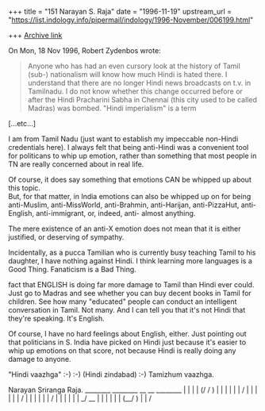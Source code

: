 +++
title = "151 Narayan S. Raja"
date = "1996-11-19"
upstream_url = "https://list.indology.info/pipermail/indology/1996-November/006199.html"

+++
[Archive link](https://list.indology.info/pipermail/indology/1996-November/006199.html)



On Mon, 18 Nov 1996, Robert Zydenbos wrote:

> Anyone who has had an even cursory look at the history of Tamil (sub-)
> nationalism will know how much Hindi is hated there. I understand that there
> are no longer Hindi news broadcasts on t.v. in Tamilnadu. I do not know whether
> this change occurred before or after the Hindi Pracharini Sabha in Chennai
> (this city used to be called Madras) was bombed. "Hindi imperialism" is a term

[...etc...]

I am from Tamil Nadu (just want to
establish my impeccable non-Hindi
credentials here).  I always felt
that being anti-Hindi was a convenient
tool for politicans to whip up emotion,
rather than something that most people
in TN are really concerned about in 
real life.  

Of course, it does say something that 
emotions CAN be whipped up about this topic.  
But, for that matter, in India emotions can 
also be whipped up on for being anti-Muslim,
anti-MissWorld, anti-Brahmin, anti-Harijan,
anti-PizzaHut, anti-English, anti-immigrant,
or, indeed, anti- almost anything.

The mere existence of an anti-X emotion
does not mean that it is either justified, or
deserving of sympathy.

Incidentally, as a pucca Tamilian who is
currently busy teaching Tamil to his daughter,
I have nothing against Hindi.  I think learning
more languages is a Good Thing.  Fanaticism is
a Bad Thing.

fact that ENGLISH is doing far more damage to
Tamil than Hindi ever could.  Just go to Madras
and see whether you can buy decent books in
Tamil for children.  See how many "educated"
people can conduct an intelligent conversation
in Tamil.  Not many.  And I can tell you that
it's not Hindi that they're speaking.  It's English.

Of course, I have no hard feelings about English,
either.  Just pointing out that politicians in
S. India have picked on Hindi just because it's
easier to whip up emotions on that score, not
because Hindi is really doing any damage to anyone.

"Hindi vaazhga"    :-)  :-)    (Hindi zindabad)  :-)
Tamizhum vaazhga.


Narayan Sriranga Raja.
        ________    ________     __  __      ________ 
        |     |     |     |     (/ \/  )     |     |
        |     |     |     |           /      |     |
        |     |     |     |          /       |     |
        |     |     |     |         /        |     |
        |     |     |     |       _/ __      |     |
        |     |     |     |      (__/ \)     |     |
             /






